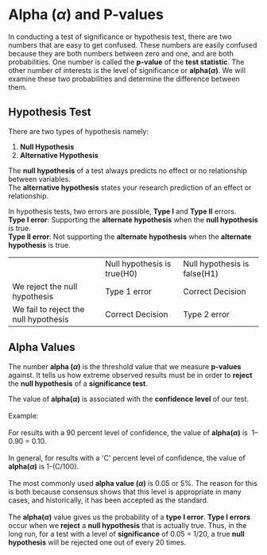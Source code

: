 # **Alpha ($\alpha$)** and **P-values**
In conducting a test of significance or hypothesis test, there are two numbers that are easy to get confused. These numbers are easily confused because they are both numbers between zero and one, and are both probabilities. One number is called the **p-value** of the **test statistic**. The other number of interests is the level of significance or **alpha($\alpha$)**. We will examine these two probabilities and determine the difference between them.

## Hypothesis Test
There are two types of hypothesis namely:
1. **Null Hypothesis**
2. **Alternative Hypothesis**

The **null hypothesis** of a test always predicts no effect or no relationship between variables.<br>
The **alternative hypothesis** states your research prediction of an effect or relationship.

In hypothesis tests, two errors are possible, **Type I** and **Type II** errors.
<br>
**Type I error**: Supporting the **alternate hypothesis** when the **null hypothesis** is true.
<br>
**Type II error**: Not supporting the **alternate hypothesis** when the **alternate hypothesis** is true.

<table>
<tr>
<td> </td>
<td>Null hypothesis is true(H0)</td>
<td>Null hypothesis is false(H1)</td>
</tr>
<tr>
<td>We reject the null hypothesis</td>
<td>Type 1 error</td>
<td>Correct Decision</td>
</tr>
<tr>
<td>We fail to reject the null hypothesis</td>
<td>Correct Decision</td>
<td>Type 2 error</td>
</tr>
</table>

## Alpha Values

The number **alpha ($\alpha$)** is the threshold value that we measure **p-values** against. It tells us how extreme observed results must be in order to **reject** the **null hypothesis** of a **significance test**.<br>

The value of **alpha($\alpha$)** is associated with the **confidence level** of our test.<br><br>
Example: <br><br>
For results with a 90 percent level of confidence, the value of **alpha($\alpha$)** is 
1–0.90 = 0.10.<br><br>
In general, for results with a 'C' percent level of confidence, the value of **alpha($\alpha$)** is 1-(C/100).<br><br>
The most commonly used **alpha value ($\alpha$)** is 0.05 or 5%. The reason for this is both because consensus shows that this level is appropriate in many cases, and historically, it has been accepted as the standard.<br><br>
The **alpha($\alpha$)** value gives us the probability of a **type I error**. **Type I errors** occur when we **reject** a **null hypothesis** that is actually true. Thus, in the long run, for a test with a level of **significance** of 0.05 = 1/20, a true **null hypothesis** will be rejected one out of every 20 times.